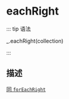 # eachRight

::: tip 语法

_.eachRight(collection)

:::

## 描述

[同 `forEachRight`](/Collection/forEachRight)
